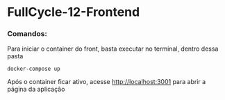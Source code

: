 # FullCycle-12-Frontend

<h3>Comandos:</h3>

<p>Para iniciar o container do front, basta executar no terminal, dentro dessa pasta</p>

```
docker-compose up 
```
<p>Após o container ficar ativo, acesse <a href="http://localhost:3001">http://localhost:3001</a> para abrir a página da aplicação</p>